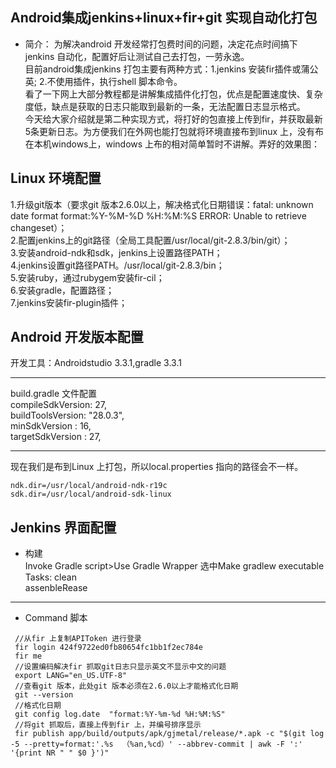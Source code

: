 ##  Android集成jenkins+linux+fir+git 实现自动化打包  
* 简介： 为解决android 开发经常打包费时间的问题，决定花点时间搞下jenkins 自动化，配置好后让测试自己去打包，一劳永逸。  
目前android集成jenkins 打包主要有两种方式：1.jenkins 安装fir插件或蒲公英; 2.不使用插件，执行shell 脚本命令。  
看了一下网上大部分教程都是讲解集成插件化打包，优点是配置速度快、复杂度低，缺点是获取的日志只能取到最新的一条，无法配置日志显示格式。  
今天给大家介绍就是第二种实现方式，将打好的包直接上传到fir，并获取最新5条更新日志。为方便我们在外网也能打包就将环境直接布到linux 上，没有布在本机windows上，windows 上布的相对简单暂时不讲解。弄好的效果图：

##  Linux 环境配置
1.升级git版本（要求git 版本2.6.0以上，解决格式化日期错误：fatal: unknown date format format:%Y-%M-%D %H:%M:%S
ERROR: Unable to retrieve changeset）；  
2.配置jenkins上的git路径（全局工具配置/usr/local/git-2.8.3/bin/git）；  
3.安装android-ndk和sdk，jenkins上设置路径PATH；  
4.jenkins设置git路径PATH。/usr/local/git-2.8.3/bin；  
5.安装ruby，通过rubygem安装fir-cil；  
6.安装gradle，配置路径；  
7.jenkins安装fir-plugin插件；

  
 ## Android 开发版本配置
开发工具：Androidstudio 3.3.1,gradle 3.3.1  

---
build.gradle 文件配置  
compileSdkVersion: 27,  
buildToolsVersion: "28.0.3",  
minSdkVersion    : 16,  
targetSdkVersion : 27,

---  
现在我们是布到Linux 上打包，所以local.properties 指向的路径会不一样。 
```  
ndk.dir=/usr/local/android-ndk-r19c  
sdk.dir=/usr/local/android-sdk-linux
```

## Jenkins 界面配置
* 构建  
 Invoke Gradle script>Use Gradle Wrapper 选中Make gradlew executable  
 Tasks: clean  
        assenbleRease
        
---        
* Command 脚本  
``` 
 //从fir 上复制APIToken 进行登录  
 fir login 424f9722ed0fb80654fc1bb1f2ec784e  
 fir me   
 //设置编码解决fir 抓取git日志只显示英文不显示中文的问题  
 export LANG="en_US.UTF-8"  
 //查看git 版本，此处git 版本必须在2.6.0以上才能格式化日期  
 git --version  
 //格式化日期  
 git config log.date  "format:%Y-%m-%d %H:%M:%S"  
 //将git 抓取后，直接上传到fir 上，并编号排序显示  
 fir publish app/build/outputs/apk/gjmetal/release/*.apk -c "$(git log -5 --pretty=format:'.%s  （%an,%cd）' --abbrev-commit | awk -F ':' '{print NR " " $0 }')"
```
